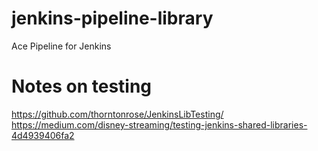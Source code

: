 # jenkins-pipeline-library
Ace Pipeline for Jenkins

# Notes on testing
https://github.com/thorntonrose/JenkinsLibTesting/
https://medium.com/disney-streaming/testing-jenkins-shared-libraries-4d4939406fa2
